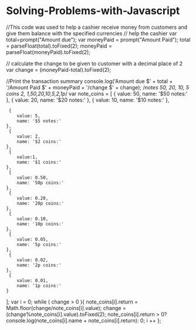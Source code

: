 # Solving-Problems-with-Javascript
//This code was used to help a cashier receive money from customers and give them balance with the specified  currencies
// help the cashier 
var total=prompt("Amount due");
var moneyPaid = prompt("Amount Paid");
total  = parseFloat(total).toFixed(2);
moneyPaid = parseFloat(moneyPaid).toFixed(2);

// calculate the change to be given to customer with a decimal place of 2
var change = (moneyPaid-total).toFixed(2);

//Print the transaction summary 
console.log('Amount due $' + total + '/Amount Paid $' + moneyPaid + '/change $' + change);
/*notes 
50, 20, 10, 5
coins
2, 1,50,20,10,5,2,1p*/
var note_coins = [
    {
        value: 50,
        name: '$50 notes:'
    },
    {
        value: 20,
        name: '$20 notes:'
    },
     {
        value: 10,
        name: '$10 notes:'
    },
     
     {
        value: 5,
        name: '$5 notes:'
    },
     {
        value: 2,
        name: '$2 coins:'
    },
     {
        value:1,
        name: '$1 coins:'
    },
     {
        value: 0.50,
        name: '50p coins:'
    },
     {
        value: 0.20,
        name: '20p coins:'
    },
     {
        value: 0.10,
        name: '10p coins:'
    },
     {
        value: 0.05,
        name: '5p coins:'
    },
     {
        value: 0.02,
        name: '2p coins:'
    },
     {
        value: 0.01,
        name: '1p coins:'
    }

     
];
var i = 0;
while ( change > 0 ){
    note_coins[i].return =
        Math.floor(change/note_coins[i].value);
    change =
        (change%note_coins[i].value).toFixed(2);
    note_coins[i].return > 0?
        console.log(note_coins[i].name +
                   note_coins[i].return): 0;
    i ++
};






